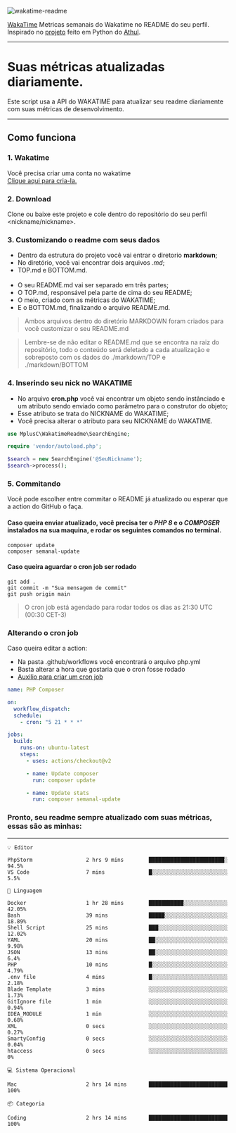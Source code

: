 ![wakatime-readme](https://socialify.git.ci/bymatheus/wakatime-readme/image?description=1&descriptionEditable=M%C3%A9tricas%20semanais%20do%20Wakatime%20no%20seu%20README%20de%20perfil.&font=KoHo&forks=1&language=1&owner=1&pattern=Signal&stargazers=1&theme=Dark)

[WakaTime](https://wakatime.com) Metricas semanais do Wakatime no README do seu perfil. <br>
Inspirado no [projeto](https://github.com/athul/waka-readme) feito em Python do [Athul](https://github.com/athul).
___

# Suas métricas atualizadas diariamente.
Este script usa a API do WAKATIME para atualizar seu readme diariamente com suas métricas de desenvolvimento.

___

## Como funciona

### 1. Wakatime
Você precisa criar uma conta no wakatime <br>
[Clique aqui para cria-la.](https://wakatime.com) 

### 2. Download
Clone ou baixe este projeto e cole dentro do repositório do seu perfil <nickname/nickname>.

### 3. Customizando o readme com seus dados
- Dentro da estrutura do projeto você vai entrar o diretorio **markdown**;  
- No diretório, você vai encontrar dois arquivos *.md*;
- TOP.md e BOTTOM.md.
<br><br>
- O seu README.md vai ser separado em três partes; 
- O TOP.md, responsável pela parte de cima do seu README;
- O meio, criado com as métricas do WAKATIME;
- E o BOTTOM.md, finalizando o arquivo README.md.<br>

> Ambos arquivos dentro do diretório MARKDOWN foram criados para você customizar o seu README.md

> Lembre-se de não editar o README.md que se encontra na raiz do repositório, todo o conteúdo será deletado a cada atualização e sobreposto com os dados do ./markdown/TOP e ./markdown/BOTTOM

### 4. Inserindo seu nick no WAKATIME
- No arquivo **cron.php** você vai encontrar um objeto sendo instânciado e um atributo sendo enviado como parâmetro para o construtor do objeto;
- Esse atributo se trata do NICKNAME do WAKATIME;
- Você precisa alterar o atributo para seu NICKNAME do WAKATIME.

```php
use MplusC\WakatimeReadme\SearchEngine;

require 'vendor/autoload.php';

$search = new SearchEngine('@SeuNickname');
$search->process();
```

### 5. Commitando
Você pode escolher entre commitar o README já atualizado ou esperar que a action do GitHub o faça. <br>

#### Caso queira enviar atualizado, você precisa ter o *PHP 8* e o *COMPOSER* instalados na sua maquina, e rodar os seguintes comandos no terminal.
```composer
composer update
composer semanal-update 
```

#### Caso queira aguardar o cron job ser rodado 
```git 
git add .
git commit -m "Sua mensagem de commit"
git push origin main
```

>O cron job está agendado para rodar todos os dias as 21:30 UTC (00:30 CET-3) 

### Alterando o cron job
Caso queira editar a action:

- Na pasta .github/workflows você encontrará o arquivo php.yml
- Basta alterar a hora que gostaria que o cron fosse rodado
- [Auxilio para criar um cron job](https://crontab.guru)

```yml
name: PHP Composer

on:
  workflow_dispatch:
  schedule:
    - cron: "5 21 * * *"

jobs:
  build:
    runs-on: ubuntu-latest
    steps:
      - uses: actions/checkout@v2

      - name: Update composer
        run: composer update

      - name: Update stats
        run: composer semanal-update
```

### Pronto, seu readme sempre atualizado com suas métricas, essas são as minhas:

___
```text
💡 Editor

PhpStorm                 2 hrs 9 mins        ████████████████████████░      94.5%
VS Code                  7 mins              █░░░░░░░░░░░░░░░░░░░░░░░░       5.5%
```
```text
💬 Linguagem

Docker                   1 hr 28 mins        ███████████░░░░░░░░░░░░░░     42.05%
Bash                     39 mins             █████░░░░░░░░░░░░░░░░░░░░     18.89%
Shell Script             25 mins             ███░░░░░░░░░░░░░░░░░░░░░░     12.02%
YAML                     20 mins             ██░░░░░░░░░░░░░░░░░░░░░░░      9.98%
JSON                     13 mins             ██░░░░░░░░░░░░░░░░░░░░░░░       6.4%
PHP                      10 mins             █░░░░░░░░░░░░░░░░░░░░░░░░      4.79%
.env file                4 mins              █░░░░░░░░░░░░░░░░░░░░░░░░      2.18%
Blade Template           3 mins              ░░░░░░░░░░░░░░░░░░░░░░░░░      1.73%
GitIgnore file           1 min               ░░░░░░░░░░░░░░░░░░░░░░░░░      0.94%
IDEA_MODULE              1 min               ░░░░░░░░░░░░░░░░░░░░░░░░░      0.68%
XML                      0 secs              ░░░░░░░░░░░░░░░░░░░░░░░░░      0.27%
SmartyConfig             0 secs              ░░░░░░░░░░░░░░░░░░░░░░░░░      0.04%
htaccess                 0 secs              ░░░░░░░░░░░░░░░░░░░░░░░░░         0%
```
```text
💻 Sistema Operacional

Mac                      2 hrs 14 mins       █████████████████████████       100%
```
```text
📦 Categoria

Coding                   2 hrs 14 mins       █████████████████████████       100%
```

